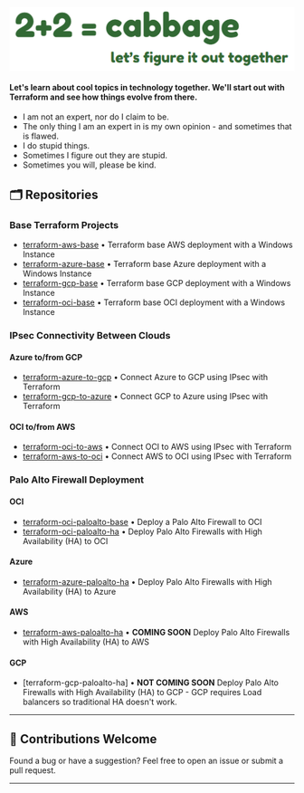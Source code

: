 <p align="center">
  <img src="images/2plus2cabbage.png" style="display: block; margin: 0; padding: 0;">
</p>

#### Let's learn about cool topics in technology together.  We'll start out with Terraform and see how things evolve from there.
- I am not an expert, nor do I claim to be.
- The only thing I am an expert in is my own opinion - and sometimes that is flawed.
- I do stupid things.
- Sometimes I figure out they are stupid.
- Sometimes you will, please be kind.

## 🗂️ Repositories

### Base Terraform Projects
- [terraform-aws-base](https://github.com/2plus2cabbage/terraform-aws-base) • Terraform base AWS deployment with a Windows Instance
- [terraform-azure-base](https://github.com/2plus2cabbage/terraform-azure-base) • Terraform base Azure deployment with a Windows Instance
- [terraform-gcp-base](https://github.com/2plus2cabbage/terraform-gcp-base) • Terraform base GCP deployment with a Windows Instance
- [terraform-oci-base](https://github.com/2plus2cabbage/terraform-oci-base) • Terraform base OCI deployment with a Windows Instance

### IPsec Connectivity Between Clouds

#### Azure to/from GCP
- [terraform-azure-to-gcp](https://github.com/2plus2cabbage/terraform-azure-to-gcp) • Connect Azure to GCP using IPsec with Terraform  
- [terraform-gcp-to-azure](https://github.com/2plus2cabbage/terraform-gcp-to-azure) • Connect GCP to Azure using IPsec with Terraform  

#### OCI to/from AWS
- [terraform-oci-to-aws](https://github.com/2plus2cabbage/terraform-oci-to-aws) • Connect OCI to AWS using IPsec with Terraform  
- [terraform-aws-to-oci](https://github.com/2plus2cabbage/terraform-aws-to-oci) • Connect AWS to OCI using IPsec with Terraform

### Palo Alto Firewall Deployment

#### OCI
- [terraform-oci-paloalto-base](https://github.com/2plus2cabbage/terraform-oci-paloalto-base) • Deploy a Palo Alto Firewall to OCI  
- [terraform-oci-paloalto-ha](https://github.com/2plus2cabbage/terraform-oci-paloalto-ha) • Deploy Palo Alto Firewalls with High Availability (HA) to OCI

#### Azure
- [terraform-azure-paloalto-ha](https://github.com/2plus2cabbage/terraform-azure-paloalto-ha) • Deploy Palo Alto Firewalls with High Availability (HA) to Azure

#### AWS
- [terraform-aws-paloalto-ha](https://github.com/2plus2cabbage/terraform-aws-paloalto-ha) • **COMING SOON** Deploy Palo Alto Firewalls with High Availability (HA) to AWS

#### GCP
- [terraform-gcp-paloalto-ha] • **NOT COMING SOON** Deploy Palo Alto Firewalls with High Availability (HA) to GCP - GCP requires Load balancers so traditional HA doesn't work.

---

## 🙌 Contributions Welcome

Found a bug or have a suggestion? Feel free to open an issue or submit a pull request.

---